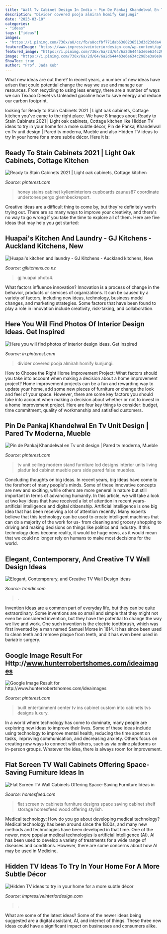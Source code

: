 ```yaml
---
title: "Wall Tv Cabinet Design In India ~ Pin De Pankaj Khandelwal En Tv Unit Design"
description: "Divider covered pooja almirah homify kunjungi"
date: "2023-03-10"
categories:
- "ideas"
tags: ["ideas"]
images:
- "https://i.pinimg.com/736x/a8/cc/fb/a8ccfbf771dab6380236513d3d23dda4.jpg"
featuredImage: "https://www.impressiveinteriordesign.com/wp-content/uploads/2019/10/tv8.jpg"
featured_image: "https://i.pinimg.com/736x/6a/2d/64/6a2d6444b3e6e634c298be3a0e9db35a.jpg"
image: "https://i.pinimg.com/736x/6a/2d/64/6a2d6444b3e6e634c298be3a0e9db35a.jpg"
ShowToc: true
author: "Prof. Jada Kub"
---
```



What new ideas are out there?
In recent years, a number of new ideas have arisen that could potential change the way we use and manage our resources. From recycling to using less energy, there are a number of ways we can Texaco Diesel vs Unleaded gasoline how to save energy and reduce our carbon footprint.

	

		
looking for Ready to Stain Cabinets 2021 | Light oak cabinets, Cottage kitchen you've came to the right place. We have 8 Images about Ready to Stain Cabinets 2021 | Light oak cabinets, Cottage kitchen like Hidden TV ideas to try in your home for a more subtle décor, Pin de Pankaj Khandelwal en Tv unit design | Pared tv moderna, Mueble and also Hidden TV ideas to try in your home for a more subtle décor. Here it is:
		
    
## Ready To Stain Cabinets 2021 | Light Oak Cabinets, Cottage Kitchen

<img loading=lazy src="https://i.pinimg.com/736x/a8/cc/fb/a8ccfbf771dab6380236513d3d23dda4.jpg" onerror="this.onerror=null;this.src='https://tse3.mm.bing.net/th?id=OIP.SZaGgepZqlPevfwdgiNStgHaJ3&amp;pid=15.1';" alt="Ready to Stain Cabinets 2021 | Light oak cabinets, Cottage kitchen">

_Source: pinterest.com_

>honey stains cabinet kylieminteriors cupboards zaunus87 coordinate undertones pergo glennbeckreport. 

	

Creative ideas are a difficult thing to come by, but they're definitely worth trying out. There are so many ways to improve your creativity, and there's no way to go wrong if you take the time to explore all of them. Here are five ideas that may help you get started: 

    
## Huapai&#039;s Kitchen And Laundry - GJ Kitchens - Auckland Kitchens, New

<img loading=lazy src="http://www.gjkitchens.co.nz/img/upload/GJ-Kitchens-huapais-kitchen-photo4-20181017022428242.jpg" onerror="this.onerror=null;this.src='https://tse3.mm.bing.net/th?id=OIP.ibwp3M4saA-e4YMdTea2LwHaE4&amp;pid=15.1';" alt="Huapai&#039;s kitchen and laundry - GJ Kitchens - Auckland kitchens, New">

_Source: gjkitchens.co.nz_

>gj huapai photo4. 

	

What factors influence innovation?
Innovation is a process of change in the behavior, products or services of organizations. It can be caused by a variety of factors, including new ideas, technology, business model changes, and marketing strategies.
Some factors that have been found to play a role in innovation include creativity, risk-taking, and collaboration.

    
## Here You Will Find Photos Of Interior Design Ideas. Get Inspired

<img loading=lazy src="https://i.pinimg.com/736x/9e/bb/8c/9ebb8c985ee54e4cfb2f5b6aae223420.jpg" onerror="this.onerror=null;this.src='https://tse1.mm.bing.net/th?id=OIP.zBL1Biv2LmD6Mz5iXqQmiQHaLG&amp;pid=15.1';" alt="Here you will find photos of interior design ideas. Get inspired">

_Source: in.pinterest.com_

>divider covered pooja almirah homify kunjungi. 

	

How to Choose the Right Home Improvement Project: What factors should you take into account when making a decision about a home improvement project?
Home improvement projects can be a fun and rewarding way to update your home, add some new pieces of furniture or change the look and feel of your space. However, there are some key factors you should take into account when making a decision about whether or not to invest in a home improvement project. Here are four key things to consider: budget, time commitment, quality of workmanship and satisfied customers.

    
## Pin De Pankaj Khandelwal En Tv Unit Design | Pared Tv Moderna, Mueble

<img loading=lazy src="https://i.pinimg.com/736x/6a/2d/64/6a2d6444b3e6e634c298be3a0e9db35a.jpg" onerror="this.onerror=null;this.src='https://tse4.mm.bing.net/th?id=OIP.7U5Z9GknXtsOQVYPOmaHaQHaJ3&amp;pid=15.1';" alt="Pin de Pankaj Khandelwal en Tv unit design | Pared tv moderna, Mueble">

_Source: pinterest.com_

>tv unit ceiling modern stand furniture lcd designs interior units living pladur led cabinet mueble para side pared false muebles. 

	

Concluding thoughts on big ideas.
In recent years, big ideas have come to the forefront of many people's minds. Some of these innovative concepts are new and exciting, while others are more general in nature but still important in terms of advancing humanity. In this article, we will take a look at two key ideas that have received a lot of attention in recent years- artificial intelligence and digital citizenship. 
Artificial intelligence is one big idea that has been receiving a lot of attention recently. Many experts believe that this technology can be used to create intelligent machines that can do a majority of the work for us- from cleaning and grocery shopping to driving and making decisions on things like politics and industry. If this technology does become reality, it would be huge news, as it would mean that we could no longer rely on humans to make most decisions for the world.

    
## Elegant, Contemporary, And Creative TV Wall Design Ideas

<img loading=lazy src="https://cdn.trendir.com/wp-content/uploads/2017/01/Staircase-side-wall-wit-ha-TV.jpg" onerror="this.onerror=null;this.src='https://tse4.mm.bing.net/th?id=OIP.0qW6NDTorX49VfZg4OzW4gHaKk&amp;pid=15.1';" alt="Elegant, Contemporary, and Creative TV Wall Design Ideas">

_Source: trendir.com_

>. 

	

Invention ideas are a common part of everyday life, but they can be quite extraordinary. Some inventions are so small and simple that they might not even be considered invention, but they have the potential to change the way we live and work. One such invention is the electric toothbrush, which was first invented by a man named Samuel Morse in 1814. It has since been used to clean teeth and remove plaque from teeth, and it has even been used in bariatric surgery.

    
## Google Image Result For Http://www.hunterrobertshomes.com/ideaimages

<img loading=lazy src="https://i.pinimg.com/736x/06/ca/40/06ca4090066f44ee6b6ed14b1de65e18--built-in-media-center-built-in-entertainment-center.jpg" onerror="this.onerror=null;this.src='https://tse4.mm.bing.net/th?id=OIP.UJvH94OVDbv_94ZHcGc_9QHaFH&amp;pid=15.1';" alt="Google Image Result for http://www.hunterrobertshomes.com/ideaimages">

_Source: pinterest.com_

>built entertainment center tv ins cabinet custom into cabinets tvs designs luxury. 

	

In a world where technology has come to dominate, many people are exploring new ideas to improve their lives. Some of these ideas include using technology to improve mental health, reducing the time spent on tasks, improving communication, and decreasing anxiety. Others focus on creating new ways to connect with others, such as via online platforms or in-person groups. Whatever the idea, there is always room for improvement.

    
## Flat Screen TV Wall Cabinets Offering Space-Saving Furniture Ideas In

<img loading=lazy src="https://homesfeed.com/wp-content/uploads/2015/09/luxurious-flat-screen-tv-wall-cabinet-in-white-wood-scheme-decorated-with-shelf-and-media-storage-plus-wall-mount-shelf-and-rug-decorated-on-grey-painted-wall.jpg" onerror="this.onerror=null;this.src='https://tse4.mm.bing.net/th?id=OIP.X8wUSWIz10A_k09KvvmsfgHaFj&amp;pid=15.1';" alt="Flat Screen TV Wall Cabinets Offering Space-Saving Furniture Ideas in">

_Source: homesfeed.com_

>flat screen tv cabinets furniture designs space saving cabinet shelf storage homesfeed wood offering stylish. 

	

Medical technology: How do you go about developing medical technology?
Medical technology has been around since the 1800s, and many new methods and technologies have been developed in that time. One of the newer, more popular medical technologies is artificial intelligence (AI). AI has been used to develop a variety of treatments for a wide range of diseases and conditions. However, there are some concerns about how AI may be used in Medicine.

    
## Hidden TV Ideas To Try In Your Home For A More Subtle Décor

<img loading=lazy src="https://www.impressiveinteriordesign.com/wp-content/uploads/2019/10/tv8.jpg" onerror="this.onerror=null;this.src='https://tse2.mm.bing.net/th?id=OIP.LgnCHWmYJWfyhCRwT1FjRgHaLc&amp;pid=15.1';" alt="Hidden TV ideas to try in your home for a more subtle décor">

_Source: impressiveinteriordesign.com_

>. 

	

What are some of the latest ideas?
Some of the newer ideas being suggested are a digital assistant, AI, and internet of things. These three new ideas could have a significant impact on businesses and consumers alike.

